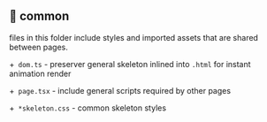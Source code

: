 ## 🎨 common

files in this folder include styles and imported assets that are shared between pages.

+ `dom.ts` - preserver general skeleton inlined into `.html` for instant animation render

+ `page.tsx` - include general scripts required by other pages

+ `*skeleton.css` - common skeleton styles